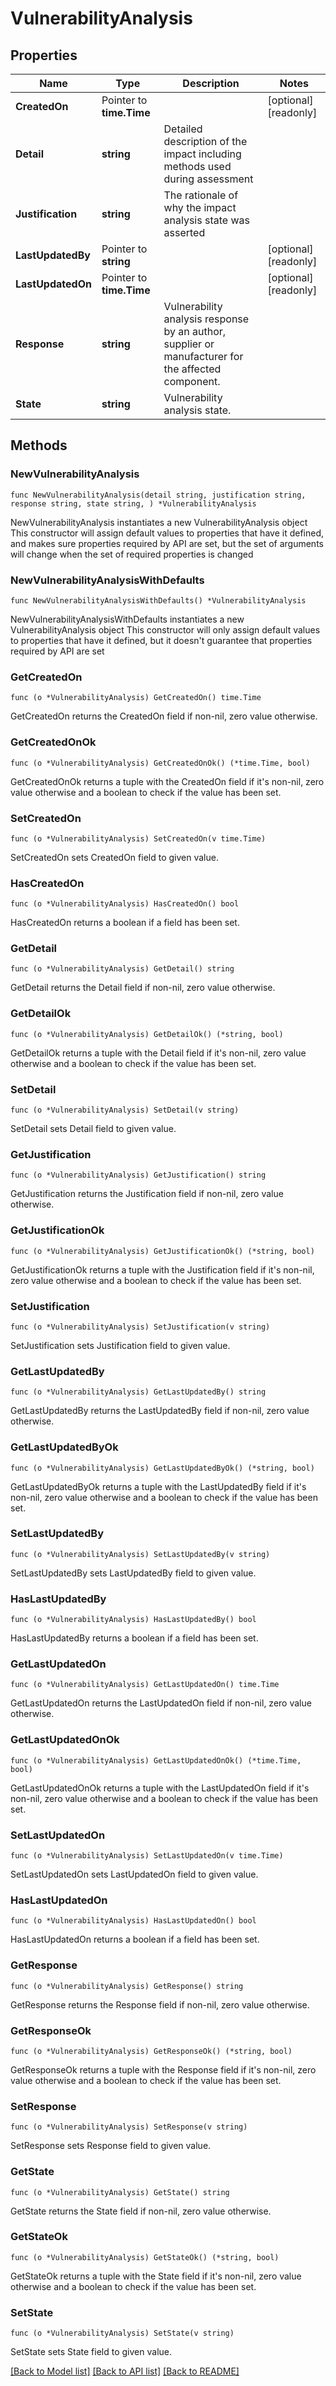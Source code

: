 # VulnerabilityAnalysis

## Properties

Name | Type | Description | Notes
------------ | ------------- | ------------- | -------------
**CreatedOn** | Pointer to **time.Time** |  | [optional] [readonly] 
**Detail** | **string** | Detailed description of the impact including methods used during assessment | 
**Justification** | **string** | The rationale of why the impact analysis state was asserted | 
**LastUpdatedBy** | Pointer to **string** |  | [optional] [readonly] 
**LastUpdatedOn** | Pointer to **time.Time** |  | [optional] [readonly] 
**Response** | **string** | Vulnerability analysis response by an author, supplier or manufacturer for the affected component. | 
**State** | **string** | Vulnerability analysis state. | 

## Methods

### NewVulnerabilityAnalysis

`func NewVulnerabilityAnalysis(detail string, justification string, response string, state string, ) *VulnerabilityAnalysis`

NewVulnerabilityAnalysis instantiates a new VulnerabilityAnalysis object
This constructor will assign default values to properties that have it defined,
and makes sure properties required by API are set, but the set of arguments
will change when the set of required properties is changed

### NewVulnerabilityAnalysisWithDefaults

`func NewVulnerabilityAnalysisWithDefaults() *VulnerabilityAnalysis`

NewVulnerabilityAnalysisWithDefaults instantiates a new VulnerabilityAnalysis object
This constructor will only assign default values to properties that have it defined,
but it doesn't guarantee that properties required by API are set

### GetCreatedOn

`func (o *VulnerabilityAnalysis) GetCreatedOn() time.Time`

GetCreatedOn returns the CreatedOn field if non-nil, zero value otherwise.

### GetCreatedOnOk

`func (o *VulnerabilityAnalysis) GetCreatedOnOk() (*time.Time, bool)`

GetCreatedOnOk returns a tuple with the CreatedOn field if it's non-nil, zero value otherwise
and a boolean to check if the value has been set.

### SetCreatedOn

`func (o *VulnerabilityAnalysis) SetCreatedOn(v time.Time)`

SetCreatedOn sets CreatedOn field to given value.

### HasCreatedOn

`func (o *VulnerabilityAnalysis) HasCreatedOn() bool`

HasCreatedOn returns a boolean if a field has been set.

### GetDetail

`func (o *VulnerabilityAnalysis) GetDetail() string`

GetDetail returns the Detail field if non-nil, zero value otherwise.

### GetDetailOk

`func (o *VulnerabilityAnalysis) GetDetailOk() (*string, bool)`

GetDetailOk returns a tuple with the Detail field if it's non-nil, zero value otherwise
and a boolean to check if the value has been set.

### SetDetail

`func (o *VulnerabilityAnalysis) SetDetail(v string)`

SetDetail sets Detail field to given value.


### GetJustification

`func (o *VulnerabilityAnalysis) GetJustification() string`

GetJustification returns the Justification field if non-nil, zero value otherwise.

### GetJustificationOk

`func (o *VulnerabilityAnalysis) GetJustificationOk() (*string, bool)`

GetJustificationOk returns a tuple with the Justification field if it's non-nil, zero value otherwise
and a boolean to check if the value has been set.

### SetJustification

`func (o *VulnerabilityAnalysis) SetJustification(v string)`

SetJustification sets Justification field to given value.


### GetLastUpdatedBy

`func (o *VulnerabilityAnalysis) GetLastUpdatedBy() string`

GetLastUpdatedBy returns the LastUpdatedBy field if non-nil, zero value otherwise.

### GetLastUpdatedByOk

`func (o *VulnerabilityAnalysis) GetLastUpdatedByOk() (*string, bool)`

GetLastUpdatedByOk returns a tuple with the LastUpdatedBy field if it's non-nil, zero value otherwise
and a boolean to check if the value has been set.

### SetLastUpdatedBy

`func (o *VulnerabilityAnalysis) SetLastUpdatedBy(v string)`

SetLastUpdatedBy sets LastUpdatedBy field to given value.

### HasLastUpdatedBy

`func (o *VulnerabilityAnalysis) HasLastUpdatedBy() bool`

HasLastUpdatedBy returns a boolean if a field has been set.

### GetLastUpdatedOn

`func (o *VulnerabilityAnalysis) GetLastUpdatedOn() time.Time`

GetLastUpdatedOn returns the LastUpdatedOn field if non-nil, zero value otherwise.

### GetLastUpdatedOnOk

`func (o *VulnerabilityAnalysis) GetLastUpdatedOnOk() (*time.Time, bool)`

GetLastUpdatedOnOk returns a tuple with the LastUpdatedOn field if it's non-nil, zero value otherwise
and a boolean to check if the value has been set.

### SetLastUpdatedOn

`func (o *VulnerabilityAnalysis) SetLastUpdatedOn(v time.Time)`

SetLastUpdatedOn sets LastUpdatedOn field to given value.

### HasLastUpdatedOn

`func (o *VulnerabilityAnalysis) HasLastUpdatedOn() bool`

HasLastUpdatedOn returns a boolean if a field has been set.

### GetResponse

`func (o *VulnerabilityAnalysis) GetResponse() string`

GetResponse returns the Response field if non-nil, zero value otherwise.

### GetResponseOk

`func (o *VulnerabilityAnalysis) GetResponseOk() (*string, bool)`

GetResponseOk returns a tuple with the Response field if it's non-nil, zero value otherwise
and a boolean to check if the value has been set.

### SetResponse

`func (o *VulnerabilityAnalysis) SetResponse(v string)`

SetResponse sets Response field to given value.


### GetState

`func (o *VulnerabilityAnalysis) GetState() string`

GetState returns the State field if non-nil, zero value otherwise.

### GetStateOk

`func (o *VulnerabilityAnalysis) GetStateOk() (*string, bool)`

GetStateOk returns a tuple with the State field if it's non-nil, zero value otherwise
and a boolean to check if the value has been set.

### SetState

`func (o *VulnerabilityAnalysis) SetState(v string)`

SetState sets State field to given value.



[[Back to Model list]](../README.md#documentation-for-models) [[Back to API list]](../README.md#documentation-for-api-endpoints) [[Back to README]](../README.md)



